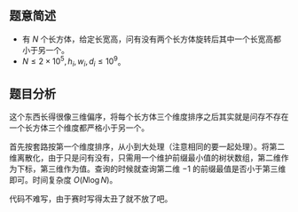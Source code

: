 ## 题意简述

- 有 $N$ 个长方体，给定长宽高，问有没有两个长方体旋转后其中一个长宽高都小于另一个。
- $N \le 2 \times 10^5,h_i,w_i,d_i \le 10^9$。

## 题目分析

这个东西长得很像三维偏序，将每个长方体三个维度排序之后其实就是问存不存在一个长方体三个维度都严格小于另一个。

首先按套路按第一个维度排序，从小到大处理（注意相同的要一起处理）。将第二维离散化，由于只是问有没有，只需用一个维护前缀最小值的树状数组，第二维作为下标，第三维作为值。查询的时候就查询第二维 $-1$ 的前缀最值是否小于第三维即可。时间复杂度 $O(N \log N)$。

代码不难写，由于赛时写得太丑了就不放了吧。